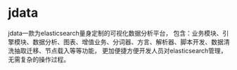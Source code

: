 # jdata
jdata一款为elasticsearch量身定制的可视化数据分析平台，
包含：业务模块、引擎模块、数据分析、图表、增值业务、分词器、方言、解析器、脚本开发、数据清洗抽取迁移、节点载入等等功能，
更加便捷方便开发人员对elasticsearch管理，无需复杂的操作过程。
